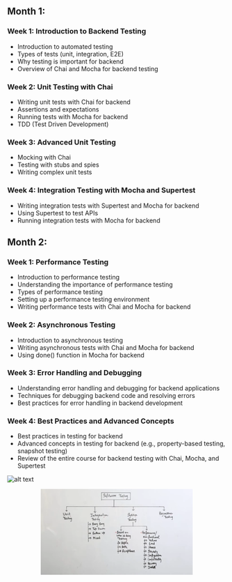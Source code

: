 ## Month 1:

### Week 1: Introduction to Backend Testing

- Introduction to automated testing
- Types of tests (unit, integration, E2E)
- Why testing is important for backend
- Overview of Chai and Mocha for backend testing

### Week 2: Unit Testing with Chai

- Writing unit tests with Chai for backend
- Assertions and expectations
- Running tests with Mocha for backend
- TDD (Test Driven Development)

### Week 3: Advanced Unit Testing

- Mocking with Chai
- Testing with stubs and spies
- Writing complex unit tests

### Week 4: Integration Testing with Mocha and Supertest

- Writing integration tests with Supertest and Mocha for backend
- Using Supertest to test APIs
- Running integration tests with Mocha for backend

## Month 2:

### Week 1: Performance Testing

- Introduction to performance testing
- Understanding the importance of performance testing
- Types of performance testing
- Setting up a performance testing environment
- Writing performance tests with Chai and Mocha for backend

### Week 2: Asynchronous Testing

- Introduction to asynchronous testing
- Writing asynchronous tests with Chai and Mocha for backend
- Using done() function in Mocha for backend

### Week 3: Error Handling and Debugging

- Understanding error handling and debugging for backend applications
- Techniques for debugging backend code and resolving errors
- Best practices for error handling in backend development

### Week 4: Best Practices and Advanced Concepts

- Best practices in testing for backend
- Advanced concepts in testing for backend (e.g., property-based testing, snapshot testing)
- Review of the entire course for backend testing with Chai, Mocha, and Supertest

![alt text]('./testing_types.png')

<p align="center">
  <img src='./testing_types.png' width="350" title="Types of Testing">
</p>
